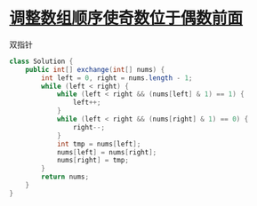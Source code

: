 # [调整数组顺序使奇数位于偶数前面](https://leetcode-cn.com/problems/diao-zheng-shu-zu-shun-xu-shi-qi-shu-wei-yu-ou-shu-qian-mian-lcof/)

双指针

```java
class Solution {
    public int[] exchange(int[] nums) {
        int left = 0, right = nums.length - 1;
        while (left < right) {
            while (left < right && (nums[left] & 1) == 1) {
                left++;
            }
            while (left < right && (nums[right] & 1) == 0) {
                right--;
            }
            int tmp = nums[left];
            nums[left] = nums[right];
            nums[right] = tmp;
        }
        return nums;
    }
}
```
